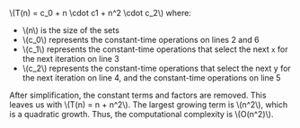 \\(T(n) = c_0 + n \cdot c1 + n^2 \cdot c_2\\) where:
* \\(n\\) is the size of the sets
* \\(c_0\\) represents the constant-time operations on lines 2 and 6
* \\(c_1\\) represents the constant-time operations that select the next `x` for the next iteration on line 3
* \\(c_2\\) represents the constant-time operations that select the next y for the next iteration on line 4,
and the constant-time operations on line 5

After simplification, the constant terms and factors are removed. This leaves us with \\(T(n) = n + n^2\\).
The largest growing term is \\(n^2\\), which is a quadratic growth. Thus, the computational complexity is \\(O(n^2)\\).
